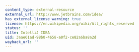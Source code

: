 ```yaml
---
content_type: external-resource
external_url: http://www.jetbrains.com/idea/
has_external_license_warning: true
license: https://en.wikipedia.org/wiki/All_rights_reserved
status: ''
title: IntelliJ IDEA
uid: 3aae61ad-98b0-4658-a0f2-ce82a6ba8a2d
wayback_url: ''
---
```

